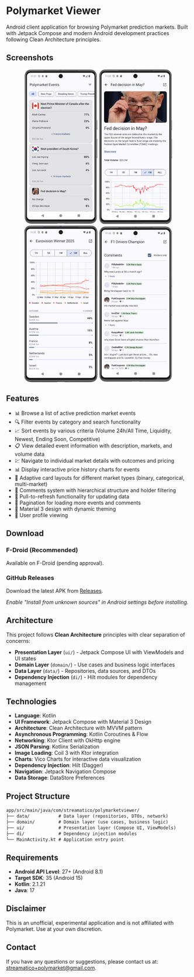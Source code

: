 # Polymarket Viewer

Android client application for browsing Polymarket prediction markets. Built with Jetpack Compose and modern Android development practices following Clean Architecture principles.

## Screenshots

<div align="center">
  <img src="metadata/en-US/images/phoneScreenshots/1.png" width="200" alt="Main Events List"/>
  <img src="metadata/en-US/images/phoneScreenshots/2.png" width="200" alt="Event Details"/>
  <img src="metadata/en-US/images/phoneScreenshots/3.png" width="200" alt="Market Details"/>
  <img src="metadata/en-US/images/phoneScreenshots/4.png" width="200" alt="Price Charts"/>
</div>

## Features

*   📊 Browse a list of active prediction market events
*   🔍 Filter events by category and search functionality  
*   📈 Sort events by various criteria (Volume 24h/All Time, Liquidity, Newest, Ending Soon, Competitive)
*   📋 View detailed event information with description, markets, and volume data
*   💹 Navigate to individual market details with outcomes and pricing
*   📊 Display interactive price history charts for events
*   🎨 Adaptive card layouts for different market types (binary, categorical, multi-market)
*   💬 Comments system with hierarchical structure and holder filtering
*   🔄 Pull-to-refresh functionality for updating data
*   📄 Pagination for loading more events and comments
*   🎨 Material 3 design with dynamic theming
*   👤 User profile viewing

## Download

### F-Droid (Recommended)
Available on F-Droid (pending approval).

### GitHub Releases
Download the latest APK from [Releases](https://github.com/streamatico/PolymarketViewer/releases).

*Enable "Install from unknown sources" in Android settings before installing.*

## Architecture

This project follows **Clean Architecture** principles with clear separation of concerns:

*   **Presentation Layer** (`ui/`) - Jetpack Compose UI with ViewModels and UI states
*   **Domain Layer** (`domain/`) - Use cases and business logic interfaces
*   **Data Layer** (`data/`) - Repositories, data sources, and DTOs
*   **Dependency Injection** (`di/`) - Hilt modules for dependency management

## Technologies

*   **Language**: Kotlin
*   **UI Framework**: Jetpack Compose with Material 3 Design
*   **Architecture**: Clean Architecture with MVVM pattern
*   **Asynchronous Programming**: Kotlin Coroutines & Flow
*   **Networking**: Ktor Client with OkHttp engine
*   **JSON Parsing**: Kotlinx Serialization
*   **Image Loading**: Coil 3 with Ktor integration
*   **Charts**: Vico Charts for interactive data visualization
*   **Dependency Injection**: Hilt (Dagger)
*   **Navigation**: Jetpack Navigation Compose
*   **Data Storage**: DataStore Preferences

## Project Structure

```
app/src/main/java/com/streamatico/polymarketviewer/
├── data/           # Data layer (repositories, DTOs, network)
├── domain/         # Domain layer (use cases, business logic)
├── ui/             # Presentation layer (Compose UI, ViewModels)
├── di/             # Dependency injection modules
└── MainActivity.kt # Application entry point
```

## Requirements

*   **Android API Level**: 27+ (Android 8.1)
*   **Target SDK**: 35 (Android 15)
*   **Kotlin**: 2.1.21
*   **Java**: 17

## Disclaimer

This is an unofficial, experimental application and is not affiliated with Polymarket. Use at your own discretion.

## Contact

If you have any questions or suggestions, please contact us at: <streamatico+polymarket@gmail.com>.